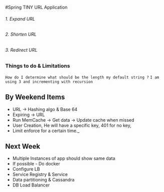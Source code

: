 #Spring TINY URL Application

###### 1. Expand URL
###### 2. Shorten URL
###### 3. Redirect URL

### Things to do  & Limitations

`How do I determine what should be the length my default string ?`
`I am using 3 and incrementing with recursion`

## By Weekend Items
- URL ->  Hashing algo & Base 64
- Expiring -> URL
- Run MemCache -> Get data -> Update cache when missed
- User Creation, He will have a specific key, 401 for no key, 
- Limit enforce for a certain time._

## Next Week
- Multiple Instances of app should show same data
- If possible - Do docker
- Configure LB
- Service Registry & Service
- Data partitioning & Cassandra
- DB Load Balancer


